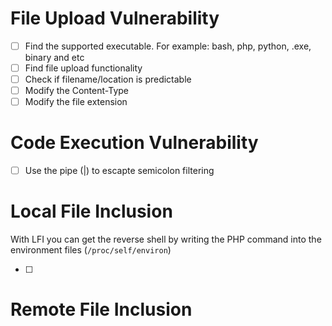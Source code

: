 # File Upload Vulnerability

- [ ] Find the supported executable. For example: bash, php, python, .exe, binary and etc
- [ ] Find file upload functionality
- [ ] Check if filename/location is predictable
- [ ] Modify the Content-Type
- [ ] Modify the file extension

# Code Execution Vulnerability

- [ ] Use the pipe (|) to escapte semicolon filtering

# Local File Inclusion
With LFI you can get the reverse shell by writing the PHP command into the environment files (`/proc/self/environ`)

- [ ] 

# Remote File Inclusion